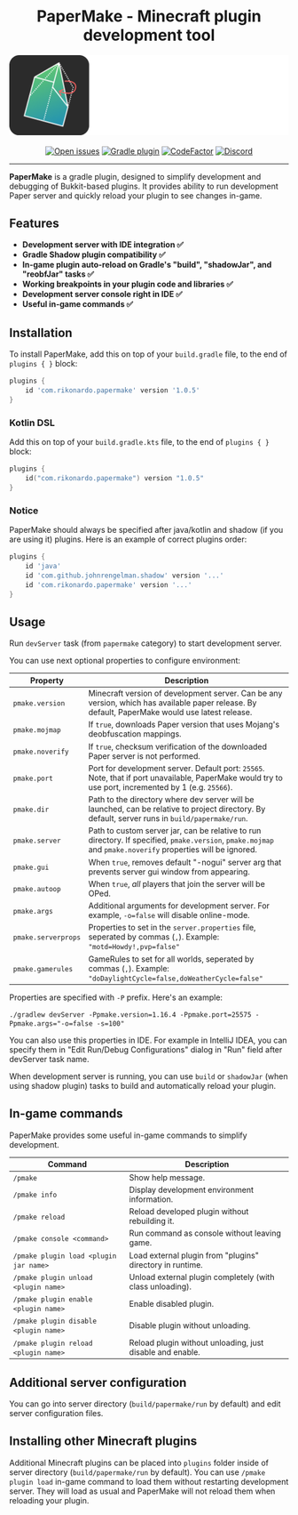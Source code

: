 <div align="center"><h1>PaperMake - Minecraft plugin development tool</h1></div>

<div align="center"><img alt="Logo" src="logo.png"/></div>

<br>

<div align="center">
    <a href="https://github.com/Rikonardo/PaperMake/issues"><img alt="Open issues" src="https://img.shields.io/github/issues-raw/Rikonardo/PaperMake"/></a>
    <a href="https://plugins.gradle.org/plugin/com.rikonardo.papermake"><img alt="Gradle plugin" src="https://img.shields.io/gradle-plugin-portal/v/com.rikonardo.papermake"/></a>
    <a href="https://www.codefactor.io/repository/github/rikonardo/papermake"><img alt="CodeFactor" src="https://www.codefactor.io/repository/github/rikonardo/papermake/badge"/></a>
    <a href="https://discord.gg/zYRTPa3FnQ"><img alt="Discord" src="https://img.shields.io/discord/982967258013896734?color=%237289DA&label=discord&logo=discord&logoColor=%237289DA"></a>
</div>

<hr>

**PaperMake** is a gradle plugin, designed to simplify development and debugging of Bukkit-based plugins. It provides ability to run development Paper server and quickly reload your plugin to see changes in-game.

## Features
- **Development server with IDE integration ✅**
- **Gradle Shadow plugin compatibility ✅**
- **In-game plugin auto-reload on Gradle's "build", "shadowJar", and "reobfJar" tasks ✅**
- **Working breakpoints in your plugin code and libraries ✅**
- **Development server console right in IDE ✅**
- **Useful in-game commands ✅**

## Installation
To install PaperMake, add this on top of your `build.gradle` file, to the end of `plugins { }` block:

```groovy
plugins {
    id 'com.rikonardo.papermake' version '1.0.5'
}
```

### Kotlin DSL
Add this on top of your `build.gradle.kts` file, to the end of `plugins { }` block:

```kotlin
plugins {
    id("com.rikonardo.papermake") version "1.0.5"
}
```

### Notice
PaperMake should always be specified after java/kotlin and shadow (if you are using it) plugins. Here is an example of correct plugins order:

```groovy
plugins {
    id 'java'
    id 'com.github.johnrengelman.shadow' version '...'
    id 'com.rikonardo.papermake' version '...'
}
```

## Usage
Run `devServer` task (from `papermake` category) to start development server.

You can use next optional properties to configure environment:

| Property            | Description                                                                                                                                                 |
|---------------------|-------------------------------------------------------------------------------------------------------------------------------------------------------------|
| `pmake.version`     | Minecraft version of development server. Can be any version, which has available paper release. By default, PaperMake would use latest release.             |
| `pmake.mojmap`      | If `true`, downloads Paper version that uses Mojang's deobfuscation mappings.                                                                               |
| `pmake.noverify`    | If `true`, checksum verification of the downloaded Paper server is not performed.                                                                           |
| `pmake.port`        | Port for development server. Default port: `25565`. Note, that if port unavailable, PaperMake would try to use port, incremented by 1 (e.g. `25566`).       |
| `pmake.dir`         | Path to the directory where dev server will be launched, can be relative to project directory. By default, server runs in `build/papermake/run`.            |
| `pmake.server`      | Path to custom server jar, can be relative to run directory. If specified, `pmake.version`, `pmake.mojmap` and `pmake.noverify` properties will be ignored. |
| `pmake.gui`         | When `true`, removes default "-nogui" server arg that prevents server gui window from appearing.                                                            |
| `pmake.autoop`      | When `true`, *all* players that join the server will be OPed.                                                                                               |
| `pmake.args`        | Additional arguments for development server. For example, `-o=false` will disable online-mode.                                                              |
| `pmake.serverprops` | Properties to set in the `server.properties` file, seperated by commas (`,`). Example: `"motd=Howdy!,pvp=false"`                                            |
| `pmake.gamerules`   | GameRules to set for all worlds, seperated by commas (`,`). Example: `"doDaylightCycle=false,doWeatherCycle=false"`                                         |

Properties are specified with `-P` prefix. Here's an example:
```shell
./gradlew devServer -Ppmake.version=1.16.4 -Ppmake.port=25575 -Ppmake.args="-o=false -s=100"
```

You can also use this properties in IDE. For example in IntelliJ IDEA, you can specify them in "Edit Run/Debug Configurations" dialog in "Run" field after devServer task name.

When development server is running, you can use `build` or `shadowJar` (when using shadow plugin) tasks to build and automatically reload your plugin.

## In-game commands
PaperMake provides some useful in-game commands to simplify development.

| Command                                | Description                                               |
|----------------------------------------|-----------------------------------------------------------|
| `/pmake`                               | Show help message.                                        |
| `/pmake info`                          | Display development environment information.              |
| `/pmake reload`                        | Reload developed plugin without rebuilding it.            |
| `/pmake console <command>`             | Run command as console without leaving game.              |
| `/pmake plugin load <plugin jar name>` | Load external plugin from "plugins" directory in runtime. |
| `/pmake plugin unload <plugin name>`   | Unload external plugin completely (with class unloading). |
| `/pmake plugin enable <plugin name>`   | Enable disabled plugin.                                   |
| `/pmake plugin disable <plugin name>`  | Disable plugin without unloading.                         |
| `/pmake plugin reload <plugin name>`   | Reload plugin without unloading, just disable and enable. |

## Additional server configuration
You can go into server directory (`build/papermake/run` by default) and edit server configuration files.

## Installing other Minecraft plugins
Additional Minecraft plugins can be placed into `plugins` folder inside of server directory (`build/papermake/run` by default). You can use `/pmake plugin load` in-game command to load them without restarting development server. They will load as usual and PaperMake will not reload them when reloading your plugin.
